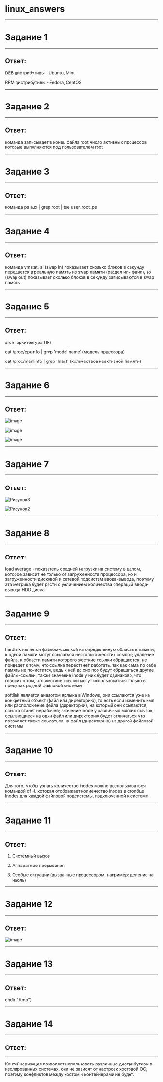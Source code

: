 # linux_answers

---
# Задание 1
---

## Ответ:

DEB дистрибутивы - Ubuntu, Mint  

RPM дистрибутивы - Fedora, CentOS

---
# Задание 2
---
## Ответ:

команда записывает в конец файла root число активных процессов, которые выполняются под пользователем root

---
# Задание 3
---
## Ответ:

команда ps aux | grep root | tee user_root_ps

---
# Задание 4
---
## Ответ:

команда vmstat, si (swap in) показывает сколько блоков в секунду передается в реальную память из swap памяти (раздел или файл), so (swap out) показывает сколько блоков в секунду записываются в swap память

---
# Задание 5
---
## Ответ:  

arch (архитектура ПК)

cat /proc/cpuinfo | grep 'model name' (модель прцессора)

cat /proc/meminfo | grep 'Inact' (количествоа неактивной памяти)

---
# Задание 6
---
## Ответ:

![image](https://user-images.githubusercontent.com/92544990/167254727-df60124d-10f2-45a6-a355-1067455d2132.png)

![image](https://user-images.githubusercontent.com/92544990/167255032-928dd603-0608-4a50-afa3-5578ec3e1a50.png)

![image](https://user-images.githubusercontent.com/92544990/167255038-712dea4d-9aac-4e52-be9f-cdd1f6e0601d.png)


---
# Задание 7
---
## Ответ:

![Рисунок3](https://user-images.githubusercontent.com/92544990/167259108-56c3859e-42ae-4375-9b03-70563d527dad.png)

![Рисунок2](https://user-images.githubusercontent.com/92544990/167259114-0f9db9ef-46b5-4978-9bfb-0de995a9e4a0.png)


---
# Задание 8
---
## Ответ:

load average - показатель средней нагрузки на систему в целом, которое зависит не только от загруженности процессора, но и загруженности дисковой и сетевой подсистем ввода-вывода, поэтому эта метрика будет расти с уеличением количества операций ввода-вывода HDD диска

---
# Задание 9
---
## Ответ: 

hardlink является файлом-ссылкой на определенную область в памяти,  к одной памяти могут ссылаться несколько жесктих ссылок; удаление файла, к области памяти которого жесткие ссылки обращаются, не приведет к тому, что ссылка перестанет работать, так как сама по себе память не почистится, ведь к ней до сих пор будут обращаться другие файлы-ссылки, также значение inode у них будет одинаково, что говорит о том, что жесткие ссылки могут использоваться только в пределах родной файловой системы

softlink является аналогом ярлыка в Windows, они ссылаются уже на конкретный объект (файл или директорию), то есть если изменить имя или расположение файла (директории), на который они ссылаются, ссылка станет нерабочей; значение inode у различных мягких ссылок, ссылающиеся на один файл или директорию будет отличаться что позволяет также ссылаться на файл (директорию) из другой файловой системы

---
# Задание 10
---
## Ответ:

Для того, чтобы узнать количество inodes можно воспользоваться командой df -i, которая отображает колиечество inodes в столбце Inodes для каждой файловой подсистемы, подключенной к системе

---
# Задание 11
---
## Ответ:

1) Системный вызов

2) Аппаратные прерывания

3) Особые ситуации (вызванные процессором, например: деление на наоль)

---
# Задание 12
---
## Ответ:

![image](https://user-images.githubusercontent.com/92544990/167254571-924dc9c5-9925-4bdd-b425-3ca61dd58b28.png)

---
# Задание 13
---
## Ответ:

chdir("/tmp")

---
# Задание 14
---
## Ответ:
---

Контейнеризация позволяет использовать различные дистрибутивы в изолированных системах, они не зависят от настроек хостовой ОС, поэтому конфликтов между хостом и контейнерами не будет. 


